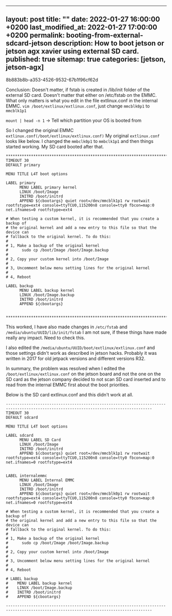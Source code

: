 
---
layout: post
title:  ""
date:   2022-01-27 16:00:00 +0200
last_modified_at: 2022-01-27 17:00:00 +0200
permalink: booting-from-external-sdcard-jetson
description: How to boot jetson or jetson agx xavier using external SD card.
published: true
sitemap: true
categories: [jetson, jetson-agx]  
---

8b883b8b-a353-4526-9532-67b1f96cf62d

Conclusion: Doesn't matter, if fstab is created in /lib/init folder of the external SD card. Doesn't matter that either on /etc/fstab on the EMMC.
What only matters is what you edit in the file extlinux.conf in the internal EMMC. `vim /boot/extlinux/extlinux.conf`, just change `mmcblk0p1` to `mmcblk1p1`


`mount | head -n 1` -> Tell which partition your OS is booted from 

So I changed the original EMMC `extlinux.conf(/boot/extlinux/extlinux.conf)` 
My original `extlinux.conf` looks like below. I changed the `mmbclk0p1` to `mmbclk1p1` and then things started working. My SD card booted after that.
```
**************************************************************************************************************************************
TIMEOUT 30
DEFAULT primary

MENU TITLE L4T boot options

LABEL primary
      MENU LABEL primary kernel
      LINUX /boot/Image
      INITRD /boot/initrd
      APPEND ${cbootargs} quiet root=/dev/mmcblk1p1 rw rootwait rootfstype=ext4 console=ttyTCU0,115200n8 console=tty0 fbcon=map:0 net.ifnames=0 rootfstype=ext4

# When testing a custom kernel, it is recommended that you create a backup of
# the original kernel and add a new entry to this file so that the device can
# fallback to the original kernel. To do this:
#
# 1, Make a backup of the original kernel
#      sudo cp /boot/Image /boot/Image.backup
#
# 2, Copy your custom kernel into /boot/Image
#
# 3, Uncomment below menu setting lines for the original kernel
#
# 4, Reboot

LABEL backup
      MENU LABEL backup kernel
      LINUX /boot/Image.backup
      INITRD /boot/initrd
      APPEND ${cbootargs}


**************************************************************************************************************************************
```

This worked, I have also made changes in `/etc/fstab` and `/media/ubuntu/UUID/lib/init/fstab` 
I am not sure, if these things have made really any impact. Need to check this.

I also edited the `/media/ubuntu/UUID/boot/extlinux/extlinux.conf` and those settings didn't work as described in jetson hacks. Probably it was written in 2017
for old jetpack versions and different versions R32. 


In summary, the problem was resolved when I edited the `/boot/extlinux/extlinux.conf` on the jetson board and not the one on the SD card as the jetson company decided to not 
scan SD card inserted and to read from the internal EMMC first about the boot priorities.


Below is the SD card extlinux.conf and this didn't work at all.

```
--------------------------------------------------------------------------------------------------------------------------------------
TIMEOUT 30
DEFAULT sdcard

MENU TITLE L4T boot options

LABEL sdcard
      MENU LABEL SD Card
      LINUX /boot/Image
      INITRD /boot/initrd
      APPEND ${cbootargs} quiet root=/dev/mmcblk1p1 rw rootwait rootfstype=ext4 console=ttyTCU0,115200n8 console=tty0 fbcon=map:0 net.ifnames=0 rootfstype=ext4 


LABEL internalemmc
      MENU LABEL Internal EMMC
      LINUX /boot/Image
      INITRD /boot/initrd
      APPEND ${cbootargs} quiet root=/dev/mmcblk0p1 rw rootwait rootfstype=ext4 console=ttyTCU0,115200n8 console=tty0 fbcon=map:0 net.ifnames=0 rootfstype=ext4 

# When testing a custom kernel, it is recommended that you create a backup of
# the original kernel and add a new entry to this file so that the device can
# fallback to the original kernel. To do this:
#
# 1, Make a backup of the original kernel
#      sudo cp /boot/Image /boot/Image.backup
#
# 2, Copy your custom kernel into /boot/Image
#
# 3, Uncomment below menu setting lines for the original kernel
#
# 4, Reboot

# LABEL backup
#    MENU LABEL backup kernel
#    LINUX /boot/Image.backup
#    INITRD /boot/initrd
#    APPEND ${cbootargs}

--------------------------------------------------------------------------------------------------------------------------------------
```

